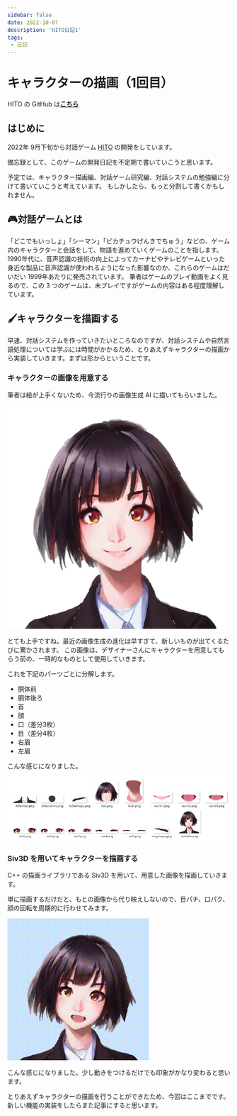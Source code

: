```yaml
---
sidebar: false
date: 2022-10-07
description: 'HITO日記1'
tags:
 - 日記
---
```


# キャラクターの描画（1回目）
HITO の GitHub は[**こちら**](https://github.com/guinpen98/HITO)

## はじめに
2022年 9月下旬から対話ゲーム [HITO](https://github.com/guinpen98/HITO) の開発をしています。

備忘録として、このゲームの開発日記を不定期で書いていこうと思います。

予定では、キャラクター描画編、対話ゲーム研究編、対話システムの勉強編に分けて書いていこうと考えています。
もしかしたら、もっと分割して書くかもしれません。

## 🎮対話ゲームとは

「どこでもいっしょ」「シーマン」「ピカチュウげんきでちゅう」などの、ゲーム内のキャラクターと会話をして、物語を進めていくゲームのことを指します。
1990年代に、音声認識の技術の向上によってカーナビやテレビゲームといった身近な製品に音声認識が使われるようになった影響なのか、これらのゲームはだいだい 1999年あたりに発売されています。
筆者はゲームのプレイ動画をよく見るので、この 3 つのゲームは、未プレイですがゲームの内容はある程度理解しています。

## 🖌キャラクターを描画する

早速、対話システムを作っていきたいところなのですが、対話システムや自然言語処理については学ぶには時間がかかるため、とりあえずキャラクターの描画から実装していきます。まずは形からということです。

### キャラクターの画像を用意する

筆者は絵が上手くないため、今流行りの画像生成 AI に描いてもらいました。

![写真](../.vuepress/public/imgs/articles/HITO-diary/1/1.png)

とても上手ですね。最近の画像生成の進化は早すぎて、新しいものが出てくるたびに驚かされます。
この画像は、デザイナーさんにキャラクターを用意してもらう前の、一時的なものとして使用していきます。

これを下記のパーツごとに分解します。

- 胴体前
- 胴体後ろ
- 首
- 顔
- 口（差分3枚）
- 目（差分4枚）
- 右眉
- 左眉

こんな感じになりました。

![画像](../.vuepress/public/imgs/articles/HITO-diary/1/2.png)

### Siv3D を用いてキャラクターを描画する

C++ の描画ライブラリである Siv3D を用いて、用意した画像を描画していきます。

単に描画するだけだと、もとの画像から代り映えしないので、目パチ、口パク、顔の回転を周期的に行わせてみます。

![gif](../.vuepress/public/imgs/articles/HITO-diary/1/3.gif)

こんな感じになりました。少し動きをつけるだけでも印象がかなり変わると思います。

とりあえずキャラクターの描画を行うことができたため、今回はここまでです。
新しい機能の実装をしたらまた記事にすると思います。